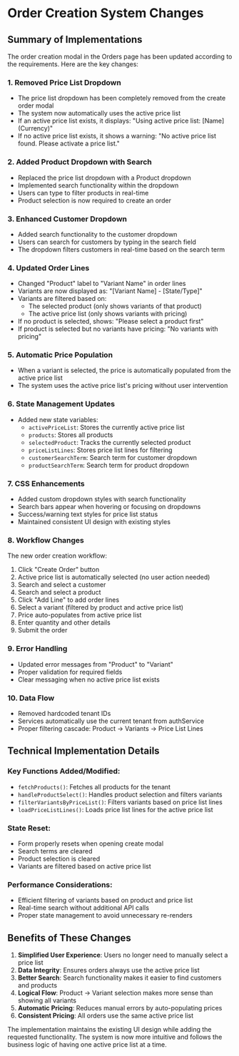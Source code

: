 # Order Creation System Changes

## Summary of Implementations

The order creation modal in the Orders page has been updated according to the requirements. Here are the key changes:

### 1. **Removed Price List Dropdown**
- The price list dropdown has been completely removed from the create order modal
- The system now automatically uses the active price list
- If an active price list exists, it displays: "Using active price list: [Name] (Currency)"
- If no active price list exists, it shows a warning: "No active price list found. Please activate a price list."

### 2. **Added Product Dropdown with Search**
- Replaced the price list dropdown with a Product dropdown
- Implemented search functionality within the dropdown
- Users can type to filter products in real-time
- Product selection is now required to create an order

### 3. **Enhanced Customer Dropdown**
- Added search functionality to the customer dropdown
- Users can search for customers by typing in the search field
- The dropdown filters customers in real-time based on the search term

### 4. **Updated Order Lines**
- Changed "Product" label to "Variant Name" in order lines
- Variants are now displayed as: "[Variant Name] - [State/Type]"
- Variants are filtered based on:
  - The selected product (only shows variants of that product)
  - The active price list (only shows variants with pricing)
- If no product is selected, shows: "Please select a product first"
- If product is selected but no variants have pricing: "No variants with pricing"

### 5. **Automatic Price Population**
- When a variant is selected, the price is automatically populated from the active price list
- The system uses the active price list's pricing without user intervention

### 6. **State Management Updates**
- Added new state variables:
  - `activePriceList`: Stores the currently active price list
  - `products`: Stores all products
  - `selectedProduct`: Tracks the currently selected product
  - `priceListLines`: Stores price list lines for filtering
  - `customerSearchTerm`: Search term for customer dropdown
  - `productSearchTerm`: Search term for product dropdown

### 7. **CSS Enhancements**
- Added custom dropdown styles with search functionality
- Search bars appear when hovering or focusing on dropdowns
- Success/warning text styles for price list status
- Maintained consistent UI design with existing styles

### 8. **Workflow Changes**
The new order creation workflow:
1. Click "Create Order" button
2. Active price list is automatically selected (no user action needed)
3. Search and select a customer
4. Search and select a product
5. Click "Add Line" to add order lines
6. Select a variant (filtered by product and active price list)
7. Price auto-populates from active price list
8. Enter quantity and other details
9. Submit the order

### 9. **Error Handling**
- Updated error messages from "Product" to "Variant"
- Proper validation for required fields
- Clear messaging when no active price list exists

### 10. **Data Flow**
- Removed hardcoded tenant IDs
- Services automatically use the current tenant from authService
- Proper filtering cascade: Product → Variants → Price List Lines

## Technical Implementation Details

### Key Functions Added/Modified:
- `fetchProducts()`: Fetches all products for the tenant
- `handleProductSelect()`: Handles product selection and filters variants
- `filterVariantsByPriceList()`: Filters variants based on price list lines
- `loadPriceListLines()`: Loads price list lines for the active price list

### State Reset:
- Form properly resets when opening create modal
- Search terms are cleared
- Product selection is cleared
- Variants are filtered based on active price list

### Performance Considerations:
- Efficient filtering of variants based on product and price list
- Real-time search without additional API calls
- Proper state management to avoid unnecessary re-renders

## Benefits of These Changes

1. **Simplified User Experience**: Users no longer need to manually select a price list
2. **Data Integrity**: Ensures orders always use the active price list
3. **Better Search**: Search functionality makes it easier to find customers and products
4. **Logical Flow**: Product → Variant selection makes more sense than showing all variants
5. **Automatic Pricing**: Reduces manual errors by auto-populating prices
6. **Consistent Pricing**: All orders use the same active price list

The implementation maintains the existing UI design while adding the requested functionality. The system is now more intuitive and follows the business logic of having one active price list at a time.